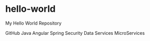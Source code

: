 # hello-world
My Hello World Repository

GitHub
Java
Angular
Spring
Security
Data
Services
MicroServices
